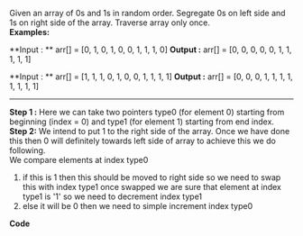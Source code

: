 Given an array of 0s and 1s in random order. Segregate 0s on left side and 1s on right side of the array. Traverse array only once.  
**Examples:** 

**Input : ** arr[] = [0, 1, 0, 1, 0, 0, 1, 1, 1, 0] 
**Output :** arr[] = [0, 0, 0, 0, 0, 1, 1, 1, 1, 1] 

**Input : ** arr[] = [1, 1, 1, 0, 1, 0, 0, 1, 1, 1, 1] 
**Output :** arr[] = [0, 0, 0, 1, 1, 1, 1, 1, 1, 1, 1]

-----------------------------------------------------
**Step 1 :** Here we can take two pointers type0 (for element 0) starting from beginning (index = 0) and type1 (for element 1) starting from end index.  
**Step 2:** We intend to put 1 to the right side of the array. Once we have done this then 0 will definitely towards left side of array to achieve this we do following.   
We compare elements at index type0   
1) if this is 1 then this should be moved to right side so we need to swap this with index type1 once swapped we are sure that element at index type1 is '1' so we need to decrement index type1   
2) else it will be 0 then we need to simple increment index type0

**Code**
```

```